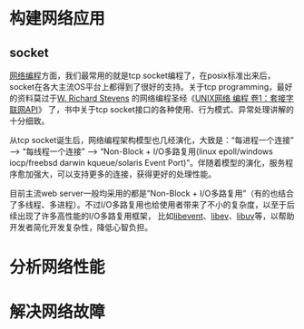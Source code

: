 # 构建网络应用

## socket

[网络编程](https://so.csdn.net/so/search?q=网络编程&spm=1001.2101.3001.7020)方面，我们最常用的就是tcp socket编程了，在posix标准出来后，socket在各大主流OS平台上都得到了很好的支持。关于tcp programming，最好的资料莫过于[W. Richard Stevens](http://en.wikipedia.org/wiki/W._Richard_Stevens) 的网络编程圣经《[UNIX网络 编程 卷1：套接字联网API](http://book.douban.com/subject/4859464/)》 了，书中关于tcp socket接口的各种使用、行为模式、异常处理讲解的十分细致。

从tcp socket诞生后，网络编程架构模型也几经演化，大致是：“每进程一个连接” –> “每线程一个连接” –> “Non-Block + I/O多路复用(linux epoll/windows iocp/freebsd darwin kqueue/solaris Event Port)”。伴随着模型的演化，服务程序愈加强大，可以支持更多的连接，获得更好的处理性能。

目前主流web server一般均采用的都是”Non-Block + I/O多路复用”（有的也结合了多线程、多进程）。不过I/O多路复用也给使用者带来了不小的复杂度，以至于后续出现了许多高性能的I/O多路复用框架， 比如[libevent](http://libevent.org/)、[libev](http://software.schmorp.de/pkg/libev.html)、[libuv](https://github.com/joyent/libuv)等，以帮助开发者简化开发复杂性，降低心智负担。



# 分析网络性能





# 解决网络故障